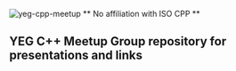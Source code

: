 ![yeg-cpp-meetup](https://secure.meetupstatic.com/photos/event/a/a/7/3/600_486823635.jpeg)
** No affiliation with ISO CPP **

## YEG C++ Meetup Group repository for presentations and links


